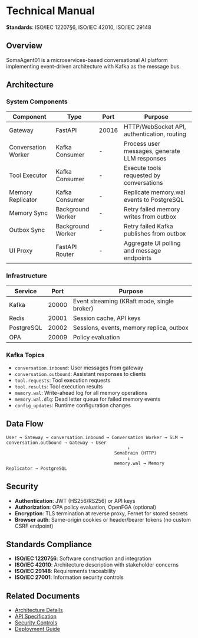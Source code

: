 # Technical Manual

**Standards**: ISO/IEC 12207§6, ISO/IEC 42010, ISO/IEC 29148

## Overview

SomaAgent01 is a microservices-based conversational AI platform implementing event-driven architecture with Kafka as the message bus.

## Architecture

### System Components

| Component | Type | Port | Purpose |
|-----------|------|------|---------|
| Gateway | FastAPI | 20016 | HTTP/WebSocket API, authentication, routing |
| Conversation Worker | Kafka Consumer | - | Process user messages, generate LLM responses |
| Tool Executor | Kafka Consumer | - | Execute tools requested by conversations |
| Memory Replicator | Kafka Consumer | - | Replicate memory.wal events to PostgreSQL |
| Memory Sync | Background Worker | - | Retry failed memory writes from outbox |
| Outbox Sync | Background Worker | - | Retry failed Kafka publishes from outbox |
| UI Proxy | FastAPI Router | - | Aggregate UI polling and message endpoints |

### Infrastructure

| Service | Port | Purpose |
|---------|------|---------|
| Kafka | 20000 | Event streaming (KRaft mode, single broker) |
| Redis | 20001 | Session cache, API keys |
| PostgreSQL | 20002 | Sessions, events, memory replica, outbox |
| OPA | 20009 | Policy evaluation |

### Kafka Topics

- `conversation.inbound`: User messages from gateway
- `conversation.outbound`: Assistant responses to clients
- `tool.requests`: Tool execution requests
- `tool.results`: Tool execution results
- `memory.wal`: Write-ahead log for all memory operations
- `memory.wal.dlq`: Dead letter queue for failed memory events
- `config_updates`: Runtime configuration changes

## Data Flow

```
User → Gateway → conversation.inbound → Conversation Worker → SLM → conversation.outbound → Gateway → User
                                              ↓
                                         SomaBrain (HTTP)
                                              ↓
                                         memory.wal → Memory Replicator → PostgreSQL
```

## Security

- **Authentication**: JWT (HS256/RS256) or API keys
- **Authorization**: OPA policy evaluation, OpenFGA (optional)
- **Encryption**: TLS termination at reverse proxy, Fernet for stored secrets
- **Browser auth**: Same-origin cookies or header/bearer tokens (no custom CSRF endpoint)

## Standards Compliance

- **ISO/IEC 12207§6**: Software construction and integration
- **ISO/IEC 42010**: Architecture description with stakeholder concerns
- **ISO/IEC 29148**: Requirements traceability
- **ISO/IEC 27001**: Information security controls

## Related Documents

- [Architecture Details](./architecture.md)
- [API Specification](./api-spec.md)
- [Security Controls](./security.md)
- [Deployment Guide](./deployment.md)
